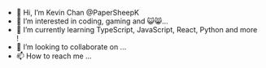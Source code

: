 - 👋 Hi, I’m Kevin Chan @PaperSheepK
- 👀 I’m interested in coding, gaming and 😺😸...
- 🌱 I’m currently learning TypeScript, JavaScript, React, Python and more !
- 💞️ I’m looking to collaborate on ...
- 📫 How to reach me ...
